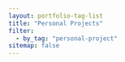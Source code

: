```yaml
---
layout: portfolio-tag-list
title: "Personal Projects"
filter:
  - by_tag: "personal-project"
sitemap: false
---
```

